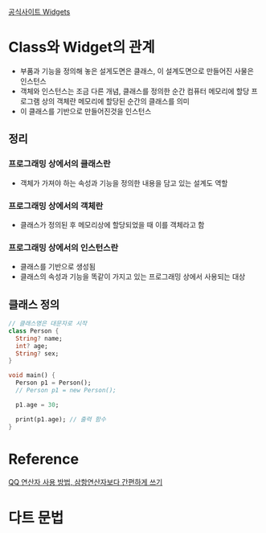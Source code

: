 [공식사이트 Widgets](https://docs.flutter.dev/ui/widgets)

# Class와 Widget의 관계
- 부품과 기능을 정의해 놓은 설게도면은 클래스, 이 설계도면으로 만들어진 사물은 인스턴스
- 객체와 인스턴스는 조금 다른 개념, 클래스를 정의한 순간 컴퓨터 메모리에 할당 프로그램 상의 객체란 메모리에 할당된 순간의 클래스를 의미
- 이 클래스를 기반으로 만들어진것을 인스턴스 

## 정리
### 프로그래밍 상에서의 클래스란
- 객체가 가져야 하는 속성과 기능을 정의한 내용을 담고 있는 설계도 역할

### 프로그래밍 상에서의 객체란
- 클래스가 정의된 후 메모리상에 할당되었을 때 이를 객체라고 함

### 프로그래밍 상에서의 인스턴스란
- 클래스를 기반으로 생성됨
- 클래스의 속성과 기능을 똑같이 가지고 있는 프로그래밍 상에서 사용되는 대상

## 클래스 정의
```dart
// 클래스명은 대문자로 시작
class Person {
  String? name;
  int? age;
  String? sex;
}

void main() {
  Person p1 = Person();
  // Person p1 = new Person();

  p1.age = 30;

  print(p1.age); // 출력 함수
}
```

# Reference
[QQ 연산자 사용 방법, 삼항연산자보다 간편하게 쓰기](https://leftday.tistory.com/123)

# 다트 문법